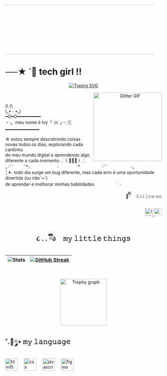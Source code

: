 <p align="center" style="margin:0; padding:0; overflow:hidden;">
  <img src="https://adriansblinkiecollection.neocities.org/g105.gif"
    style="
      width:120%;
      height:160px;
      object-fit:cover;
      display:block;
      margin-left:-10%;" />
</p>
</div>
<h1 align="left">──★ ˙🍓 tech girl !!</h1>
<div align="center" width="100%">
<a href="https://git.io/typing-svg"><img src="https://readme-typing-svg.herokuapp.com?font=Pixel+Sans&weight=900&duration=4999&pause=931&color=CE74A7&width=435&lines=welcome+to+my+profile+%E0%AB%AE%EA%92%B0%CB%B6+-+%CB%95+-%EA%92%B1%E1%83%90" alt="Typing SVG" /></a>
<p align="center">
  <img src="https://i7.glitter-graphics.org/pub/2142/2142437odvdo904nt.gif"
       align="right"
       valign="top"
       width="220"
       alt="Glitter GIF">  ㅤㅤㅤㅤㅤ  
<p align="left">(\ (\<br>(„• ֊ •„)<br>━O━O━━━━━━━━━<br>・:。meu nome é Ivy「 ✉️ 」・:三<br>━━━━━━━━━━━━━</p>
<p align="left">☆ estou sempre descobrindo coisas novas todos os dias, explorando cada cantinho <br>do meu  mundo digital e aprendendo algo diferente a cada momento ˗ˏˋ ꒰ 🍓🍒🍄 ꒱ ˎˊ˗
<br>｡･ﾟﾟ   ㅤㅤ¨*:·.ㅤㅤㅤㅤㅤㅤ   ･　ㅤㅤㅤ¨*ㅤㅤㅤㅤㅤ   ･ﾟﾟ     ㅤㅤㅤㅤㅤ    ･｡<br>┊✦. todo dia surge um bug diferente, mas cada erro é uma oportunidade divertida (ou não˙𐃷˙)<br> de aprender e melhorar minhas habilidades  ㅤㅤㅤㅤㅤ¨   ･　</p>
<p align="right">💋ྀིྀི  ㅤ𝚏𝚘𝚕𝚕𝚘𝚠 𝚖𝚎</p>
<div align="right">
  <a href="https://www.linkedin.com/in/ivycorreia/" target="_blank">
    <img src="https://img.shields.io/static/v1?message=LinkedIn&logo=linkedin&label=&color=0077B5&logoColor=white&labelColor=&style=flat" height="25" alt="linkedin logo"  />
  </a>
  <a href="https://www.ivycorreiadias@gmail.com" target="_blank">
    <img src="https://img.shields.io/static/v1?message=Gmail&logo=gmail&label=&color=D14836&logoColor=white&labelColor=&style=flat" height="25" alt="gmail logo"  />
  </a>
</div>

  <br> 
   
  <h2>૮ ․ ․ ྀིა  ㅤ𝚖𝚢 𝚕𝚒𝚝𝚝𝚕𝚎 𝚝𝚑𝚒𝚗𝚐𝚜 </h2>
  
  

| ![Stats](https://github-readme-stats.vercel.app/api?username=IvyDias&show_icons=true&include_all_commits=true&count_private=true&theme=dracula&hide_border=false)|[![GitHub Streak](https://github-readme-streak-stats.herokuapp.com?user=IvyDias&theme=dracula&locale=pt)](https://git.io/streak-stats) |
|---|---|
<br>

<p align="center">
  <img src="https://github-profile-trophy.vercel.app/?username=IvyDias&theme=dracula&row=1&column=-1&margin-w=8&margin-h=8&no-bg=false&no-frame=false" height="150" alt="Trophy graph" />
</p>
 <h2 align="left">˚.🎀༘⋆      𝚖𝚢 𝚕𝚊𝚗𝚐𝚞𝚊𝚐𝚎 </h2>
  
  <div align="left">
  <img src="https://skillicons.dev/icons?i=html" height="40" alt="html5 logo"  />
  <img width="12" />
  <img src="https://cdn.jsdelivr.net/gh/devicons/devicon/icons/css3/css3-original.svg" height="40" alt="css logo"  />
  <img width="12" />
  <img src="https://skillicons.dev/icons?i=js" height="40" alt="javascript logo"  />
  <img width="12" />
  <img src="https://cdn.jsdelivr.net/gh/devicons/devicon/icons/figma/figma-original.svg" height="40" alt="figma logo"  />
</div>

###



